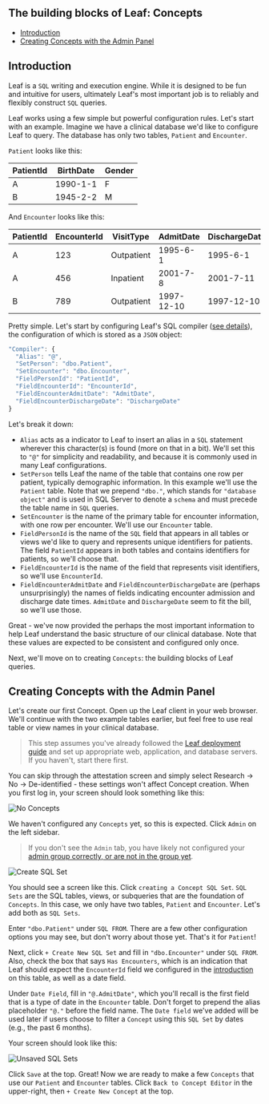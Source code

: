 ## The building blocks of Leaf: Concepts
* [Introduction](#introduction)
* [Creating Concepts with the Admin Panel](#creating-`Concepts`-with-the-admin-panel)

## Introduction
Leaf is a `SQL` writing and execution engine. While it is designed to be fun and intuitive for users, ultimately Leaf's most important job is to reliably and flexibly construct `SQL` queries. 

Leaf works using a few simple but powerful configuration rules. Let's start with an example. Imagine we have a clinical database we'd like to configure Leaf to query. The database has only two tables, `Patient` and `Encounter`. 

`Patient` looks like this:

| PatientId | BirthDate | Gender |
| --------- | --------- | ------ |
| A         | 1990-1-1  | F      |
| B         | 1945-2-2  | M      |

And `Encounter` looks like this: 

| PatientId | EncounterId | VisitType  | AdmitDate  | DischargeDate |
| --------- | ----------- | ---------- | ---------- | ------------- |
| A         | 123         | Outpatient | 1995-6-1   | 1995-6-1      |
| A         | 456         | Inpatient  | 2001-7-8   | 2001-7-11     |
| B         | 789         | Outpatient | 1997-12-10 | 1997-12-10    |

Pretty simple. Let's start by configuring Leaf's SQL compiler ([see details](https://github.com/uwrit/leaf/blob/master/docs/deploy/app/README.md#compiler)), the configuration of which is stored as a `JSON` object:

```javascript
"Compiler": {
  "Alias": "@",
  "SetPerson": "dbo.Patient",
  "SetEncounter": "dbo.Encounter",
  "FieldPersonId": "PatientId",
  "FieldEncounterId": "EncounterId",
  "FieldEncounterAdmitDate": "AdmitDate",
  "FieldEncounterDischargeDate": "DischargeDate"
}
```

Let's break it down:
* `Alias` acts as a indicator to Leaf to insert an alias in a `SQL` statement wherever this character(s) is found (more on that in a bit). We'll set this to `"@"` for simplicity and readability, and because it is commonly used in many Leaf configurations.
* `SetPerson` tells Leaf the name of the table that contains one row per patient, typically demographic information. In this example we'll use the `Patient` table. Note that we prepend `"dbo."`, which stands for `"database object"` and is used in SQL Server to denote a `schema` and must precede the table name in `SQL` queries.
* `SetEncounter` is the name of the primary table for encounter information, with one row per encounter. We'll use our `Encounter` table.
* `FieldPersonId` is the name of the `SQL` field that appears in all tables or views we'd like to query and represents unique identifiers for patients. The field `PatientId` appears in both tables and contains identifiers for patients, so we'll choose that.
* `FieldEncounterId` is the name of the field that represents visit identifiers, so we'll use `EncounterId`.
* `FieldEncounterAdmitDate` and `FieldEncounterDischargeDate` are (perhaps unsurprisingly) the names of fields indicating encounter admission and discharge date times. `AdmitDate` and `DischargeDate` seem to fit the bill, so we'll use those.

Great - we've now provided the perhaps the most important information to help Leaf understand the basic structure of our clinical database. Note that these values are expected to be consistent and configured only once.

Next, we'll move on to creating `Concepts`: the building blocks of Leaf queries.

## Creating Concepts with the Admin Panel
Let's create our first Concept. Open up the Leaf client in your web browser. We'll continue with the two example tables earlier, but feel free to use real table or view names in your clinical database.

> This step assumes you've already followed the [Leaf deployment guide](https://github.com/uwrit/leaf/tree/master/docs/deploy) and set up appropriate web, application, and database servers. If you haven't, start there first.

You can skip through the attestation screen and simply select Research -> No -> De-identified - these settings won't affect Concept creation. When you first log in, your screen should look something like this:

![No `Concepts`](https://github.com/uwrit/leaf/blob/master/docs/admin/images/no_concepts.png)

We haven't configured any `Concepts` yet, so this is expected. Click `Admin` on the left sidebar.

> If you don't see the `Admin` tab, you have likely not configured your [admin group correctly, or are not in the group yet](https://github.com/uwrit/leaf/blob/master/docs/deploy/app/README.md#admin).

![Create SQL Set](https://github.com/uwrit/leaf/blob/master/docs/admin/images/create_concept_sql_set.png)

You should see a screen like this. Click `creating a Concept SQL Set`. `SQL Sets` are the SQL tables, views, or subqueries that are the foundation of `Concepts`. In this case, we only have two tables, `Patient` and `Encounter`. Let's add both as `SQL Sets`.

Enter `"dbo.Patient"` under `SQL FROM`. There are a few other configuration options you may see, but don't worry about those yet. That's it for `Patient`!

Next, click `+ Create New SQL Set` and fill in `"dbo.Encounter"` under `SQL FROM`. Also, check the box that says `Has Encounters`, which is an indication that Leaf should expect the `EncounterId` field we configured in the [introduction](#introduction) on this table, as well as a date field.

Under `Date Field`, fill in `"@.AdmitDate"`, which you'll recall is the first field that is a type of date in the `Encounter` table. Don't forget to prepend the alias placeholder `"@."` before the field name. The `Date field` we've added will be used later if users choose to filter a `Concept` using this `SQL Set` by dates (e.g., the past 6 months).

Your screen should look like this:

![Unsaved SQL Sets](https://github.com/uwrit/leaf/blob/master/docs/admin/images/unsaved_sql_sets.png)

Click `Save` at the top. Great! Now we are ready to make a few `Concepts` that use our `Patient` and `Encounter` tables. Click `Back to Concept Editor` in the upper-right, then `+ Create New Concept` at the top.